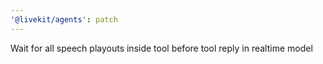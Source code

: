 ```yaml
---
'@livekit/agents': patch
---
```


Wait for all speech playouts inside tool before tool reply in realtime model
